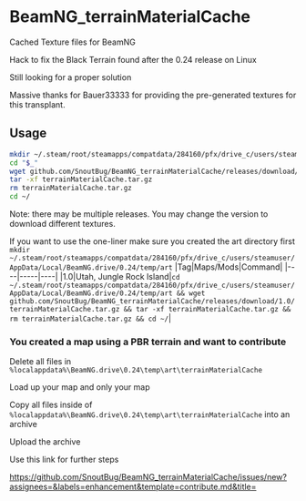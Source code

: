 # BeamNG_terrainMaterialCache
Cached Texture files for BeamNG

Hack to fix the Black Terrain found after the 0.24 release on Linux

Still looking for a proper solution

Massive thanks for Bauer33333 for providing the pre-generated textures for this transplant.

## Usage
```Bash
mkdir ~/.steam/root/steamapps/compatdata/284160/pfx/drive_c/users/steamuser/AppData/Local/BeamNG.drive/0.24/temp/art
cd "$_"
wget github.com/SnoutBug/BeamNG_terrainMaterialCache/releases/download/1.0/terrainMaterialCache.tar.gz
tar -xf terrainMaterialCache.tar.gz
rm terrainMaterialCache.tar.gz
cd ~/
```
Note: there may be multiple releases. You may change the version to download different textures.

If you want to use the one-liner make sure you created the art directory first
`mkdir ~/.steam/root/steamapps/compatdata/284160/pfx/drive_c/users/steamuser/AppData/Local/BeamNG.drive/0.24/temp/art`
|Tag|Maps/Mods|Command|
|----|-----|----|
|1.0|Utah, Jungle Rock Island|`cd ~/.steam/root/steamapps/compatdata/284160/pfx/drive_c/users/steamuser/AppData/Local/BeamNG.drive/0.24/temp/art && wget github.com/SnoutBug/BeamNG_terrainMaterialCache/releases/download/1.0/terrainMaterialCache.tar.gz && tar -xf terrainMaterialCache.tar.gz && rm terrainMaterialCache.tar.gz && cd ~/`|


### You created a map using a PBR terrain and want to contribute
Delete all files in `%localappdata%\BeamNG.drive\0.24\temp\art\terrainMaterialCache`

Load up your map and only your map

Copy all files inside of `%localappdata%\BeamNG.drive\0.24\temp\art\terrainMaterialCache` into an archive

Upload the archive

Use this link for further steps

https://github.com/SnoutBug/BeamNG_terrainMaterialCache/issues/new?assignees=&labels=enhancement&template=contribute.md&title=
